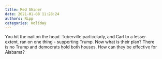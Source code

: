 ```yaml
---
title: Red Shiner
date: 2021-01-08 11:28:24
authors: Ripp
categories: Holiday
---
```


 You hit the nail on the head. Tuberville particularly, and Carl to a lesser extent, ran on one thing - supporting Trump. Now what is their plan? There is no Trump and democrats hold both houses. How can they be effective for Alabama?